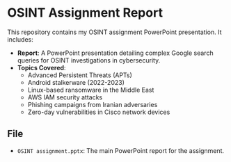 # OSINT Assignment Report

This repository contains my OSINT assignment PowerPoint presentation. It includes:

- **Report**: A PowerPoint presentation detailing complex Google search queries for OSINT investigations in cybersecurity.
- **Topics Covered**:
  - Advanced Persistent Threats (APTs)
  - Android stalkerware (2022-2023)
  - Linux-based ransomware in the Middle East
  - AWS IAM security attacks
  - Phishing campaigns from Iranian adversaries
  - Zero-day vulnerabilities in Cisco network devices

## File
- `OSINT assignment.pptx`: The main PowerPoint report for the assignment.
